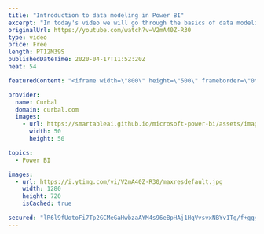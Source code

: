 ```yaml
---
title: "Introduction to data modeling in Power BI"
excerpt: "In today's video we will go through the basics of data modeling in Power BI, to get you started fast and easy!  Links to mentioned resources: Flat tables vs models power bi: https://www.youtube.com/watch?v=QWHE8N3AkT0  Get covid data in power bi: https://www.youtube.com/watch?v=4vfAz7XDuH0 or https://www.youtube.com/watch?v=r9i7CTdOsBo"
originalUrl: https://youtube.com/watch?v=V2mA40Z-R30
type: video
price: Free
length: PT12M39S
publishedDateTime: 2020-04-17T11:52:20Z
heat: 54

featuredContent: "<iframe width=\"800\" height=\"500\" frameborder=\"0\" src=\"https://www.youtube.com/embed/V2mA40Z-R30\" allow=\"accelerometer; autoplay; encrypted-media; gyroscope; picture-in-picture\" allowfullscreen></iframe>"

provider:
  name: Curbal
  domain: curbal.com
  images:
    - url: https://smartableai.github.io/microsoft-power-bi/assets/images/organizations/curbal.com-50x50.jpg
      width: 50
      height: 50

topics:
  - Power BI

images:
  - url: https://i.ytimg.com/vi/V2mA40Z-R30/maxresdefault.jpg
    width: 1280
    height: 720
    isCached: true

secured: "lR6l9fUotoFi7Tp2GCMeGaHwbzaAYM4s96eBpHAj1HqVvsvxNBYv1Tg/f+ggyqD6SI36oZJIJFTKHaS+8TDSO1ux6OmgsxqwHbKrpCxjuyjQasVWheG6xo8ru81O6N7fYX8ueMe4BuMLqD3ihtBdlsCrLd5Ke+B/ir9vFp8kOkHJEft02a7CuVp0z7TFcopNTgjSwPyq2qMwlBfH/2b+Nb6WCBR6gAheSLqcUHtXgAwl+swt3e2O+E28yvLbVrUcavdfevK2E5xpq5GOrErTs1og6CMrkL3CEyAIVPLFeaZLvTKvRyI1mMPEBCJcCs77lsMzPrSKMEhtnRJHIugP8bR1Kc3HLHQAYsxr/mAkmLlxLWZNOwESxb63zXPhlAo+yGzRL0FSZ+82/lJFsGAL9b2Rwhm7Xk/4EQnRTfB/3DQ=;39hFUzsS4C7///2sJoig2A=="
---
```


